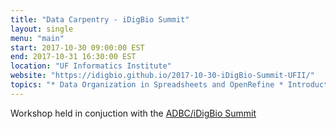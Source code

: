 ```yaml
---
title: "Data Carpentry - iDigBio Summit"
layout: single
menu: "main"
start: 2017-10-30 09:00:00 EST
end: 2017-10-31 16:30:00 EST
location: "UF Informatics Institute"
website: "https://idigbio.github.io/2017-10-30-iDigBio-Summit-UFII/"
topics: "* Data Organization in Spreadsheets and OpenRefine * Introduction to R * Data Analysis and Visualization in R * SQL for Data Management *"
---
```

Workshop held in conjuction with the [ADBC/iDigBio Summit](https://www.idigbio.org/wiki/index.php/ADBC_Summit_2017)